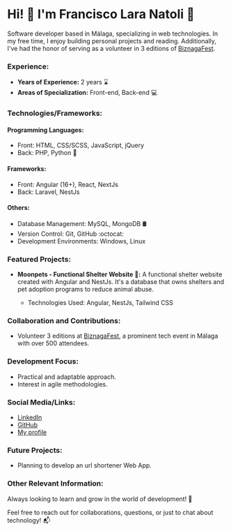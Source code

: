 # Hi! 👋 I'm Francisco Lara Natoli 🚀
Software developer based in Málaga, specializing in web technologies. In my free time, I enjoy building personal projects and reading. Additionally, I've had the honor of serving as a volunteer in 3 editions of [BiznagaFest](https://www.biznagafest.com/).

### Experience:

- **Years of Experience:** 2 years ⌛
- **Areas of Specialization:** Front-end, Back-end 💻

### Technologies/Frameworks:

#### Programming Languages:

- Front: HTML, CSS/SCSS, JavaScript, jQuery
- Back: PHP, Python 🐍

#### Frameworks:

- Front: Angular (16+), React, NextJs
- Back: Laravel, NestJs

#### Others:

- Database Management: MySQL, MongoDB 🛢️
- Version Control: Git, GitHub :octocat:
- Development Environments: Windows, Linux
### Featured Projects:

- **Moonpets - Functional Shelter Website 🐾:**
  A functional shelter website created with Angular and NestJs. It's a database that owns shelters and pet adoption programs to reduce animal abuse.
  
  - Technologies Used: Angular, NestJs, Tailwind CSS

### Collaboration and Contributions:

- Volunteer 3 editions at [BiznagaFest](https://www.biznagafest.com/), a prominent tech event in Málaga with over 500 attendees.


### Development Focus:

- Practical and adaptable approach.
- Interest in agile methodologies.

### Social Media/Links:

- [LinkedIn](https://www.linkedin.com/in/francisco-lara-natoli/)
- [GitHub](https://github.com/franlaraa)
- [My profile](https://lara-dev.com)

### Future Projects:

- Planning to develop an url shortener Web App.

### Other Relevant Information:

Always looking to learn and grow in the world of development! 🚀

Feel free to reach out for collaborations, questions, or just to chat about technology! 📬
